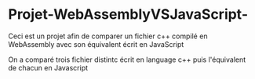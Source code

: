 # Projet-WebAssemblyVSJavaScript-
Ceci est un projet afin de comparer un fichier c++ compilé en WebAssembly avec son équivalent écrit en JavaScript

On a comparé trois fichier distintc écrit en language c++ puis l'équivalent de chacun en Javascript

